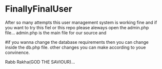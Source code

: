 # FinallyFinalUser

After so many attempts this user management system is working fine and if you want to try this 
fiel or this repo please aleways open the admin.php file...
admin.php is the main file for our source and


#if you wanna change the database requirements then you can change inside the db.php file.
other changes you can make according to youe convinence.

Rabb Rakha(GOD THE SAVIOUR)...
